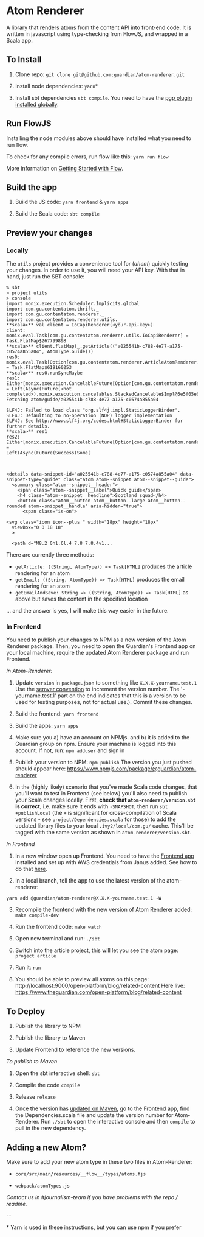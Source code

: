# Atom Renderer

A library that renders atoms from the content API into front-end code. It is written in
javascript using type-checking from FlowJS, and wrapped in a Scala app. 

## To Install 

1. Clone repo: `git clone git@github.com:guardian/atom-renderer.git`

2. Install node dependencies: `yarn`*

3. Install sbt dependencies `sbt compile`. You need to have the [pgp plugin installed globally](https://www.scala-sbt.org/sbt-pgp/index.html).

## Run FlowJS

Installing the node modules above should have installed what you need to run flow. 

To check for any compile errors, run flow like this: `yarn run flow`

More information on [Getting Started with Flow](https://flow.org/en/docs/getting-started/). 

## Build the app 

1. Build the JS code: `yarn frontend` & `yarn apps`

2. Build the Scala code: `sbt compile` 

## Preview your changes

### Locally

The `utils` project provides a convenience tool for (_ahem_) quickly testing your changes. In order to use it,
you will need your API key. With that in hand, just run the SBT console:

```
% sbt
> project utils
> console
import monix.execution.Scheduler.Implicits.global
import com.gu.contentatom.thrift._
import com.gu.contentatom.renderer._
import com.gu.contentatom.renderer.utils._
**scala>** val client = IoCapiRenderer(<your-api-key>)
client: monix.eval.Task[com.gu.contentatom.renderer.utils.IoCapiRenderer] = Task.FlatMap$267799898
**scala>** client.flatMap(_.getArticle(("a025541b-c788-4e77-a175-c0574a855a04", AtomType.Guide)))
res0: monix.eval.Task[Option[com.gu.contentatom.renderer.ArticleAtomRenderer.HTML]] = Task.FlatMap$619160253
**scala>** res0.runSyncMaybe
res1: Either[monix.execution.CancelableFuture[Option[com.gu.contentatom.renderer.ArticleAtomRenderer.HTML]],Option[com.gu.contentatom.renderer.ArticleAtomRenderer.HTML]] = Left(Async(Future(<not completed>),monix.execution.cancelables.StackedCancelable$Impl@5e5f05e6))
Fetching atom/guide/a025541b-c788-4e77-a175-c0574a855a04

SLF4J: Failed to load class "org.slf4j.impl.StaticLoggerBinder".
SLF4J: Defaulting to no-operation (NOP) logger implementation
SLF4J: See http://www.slf4j.org/codes.html#StaticLoggerBinder for further details.
**scala>** res1
res2: Either[monix.execution.CancelableFuture[Option[com.gu.contentatom.renderer.ArticleAtomRenderer.HTML]],Option[com.gu.contentatom.renderer.ArticleAtomRenderer.HTML]] =
Left(Async(Future(Success(Some(



<details data-snippet-id="a025541b-c788-4e77-a175-c0574a855a04" data-snippet-type="guide" class="atom atom--snippet atom--snippet--guide">
  <summary class="atom--snippet__header">
    <span class="atom--snippet__label">Quick guide</span>
    <h4 class="atom--snippet__headline">Scotland squad</h4>
    <button class="atom__button atom__button--large atom__button--rounded atom--snippet__handle" aria-hidden="true">
      <span class="is-on">

<svg class="icon icon--plus " width="18px" height="18px"
  viewBox="0 0 18 18"
  >

  <path d="M8.2 0h1.6l.4 7.8 7.8.4v1...
```

There are currently three methods:

- `getArticle: ((String, AtomType)) => Task[HTML]` produces the article rendering for an atom
- `getEmail: ((String, AtomType)) => Task[HTML]` produces the email rendering for an atom
- `getEmailAndSave: String => ((String, AtomType)) => Task[HTML]` as above but saves the content in the specified location

... and the answer is yes, I will make this way easier in the future.

### In Frontend

You need to publish your changes to NPM as a new version of the Atom Renderer package. Then, you need to open
the Guardian's Frontend app on your local machine, require the updated Atom Renderer package 
and run Frontend. 

*In Atom-Renderer:*

1. Update `version` in `package.json` to something like `X.X.X-yourname.test.1` Use the [semver 
convention](http://nodesource.com/blog/semver-a-primer/) to increment the version number. The '-yourname.test.1' part on the end indicates that this is a version to be used for testing purposes, not for actual use.). Commit these changes. 

2. Build the frontend: `yarn frontend` 

3. Build the apps: `yarn apps`

4. Make sure you a) have an account on NPMjs. and b) it is added to the Guardian group on npm. 
Ensure your machine is logged into this account. If not, run: `npm adduser` and sign in 

5. Publish your version to NPM:  `npm publish`
The version you just pushed should appear here: https://www.npmjs.com/package/@guardian/atom-renderer

6. In the (highly likely) scenario that you've made Scala code changes, that you'll want to test in Frontend (see below) you'll also need to publish your Scala changes locally.
First, **check that `atom-renderer/version.sbt` is correct**, i.e. make sure it ends with `-SNAPSHOT`, then run `sbt +publishLocal` (the `+` is significant for cross-compilation of Scala versions - see `project/Dependencies.scala` for those) to add the updated library files to your local `.ivy2/local/com.gu/` cache. 
This'll be tagged with the same version as shown in `atom-renderer/version.sbt`.

*In Frontend*

1. In a new window open up Frontend. You need to have the [Frontend app](https://github.com/guardian/frontend) installed and set up with AWS credentials 
from Janus added.
See how to do that [here](https://github.com/guardian/frontend/blob/master/docs/01-start-here/01-installation-steps.md). 

2. In a local branch, tell the app to use the latest version of the atom-renderer:

`yarn add @guardian/atom-renderer@X.X.X-yourname.test.1 -W`

3. Recompile the frontend with the new version of Atom Renderer added: `make compile-dev`

4. Run the frontend code: `make watch`

5. Open new terminal and run:  `./sbt`

6. Switch into the article project, this will let you see the atom page: `project article`

7. Run it:  `run`

8. You should be able to preview all atoms on this page: http://localhost:9000/open-platform/blog/related-content 
Here live: https://www.theguardian.com/open-platform/blog/related-content


## To Deploy

1. Publish the library to NPM 

2. Publish the library to Maven

3. Update Frontend to reference the new versions. 


*To publish to Maven*

1. Open the sbt interactive shell: `sbt`

2. Compile the code `compile`

3. Release `release`

4. Once the version has [updated on Maven](https://search.maven.org/#search%7Cga%7C1%7Catom-renderer), 
go to the Frontend app, find the Dependencies.scala file and update the version number for Atom-Renderer. Run
`./sbt` to open the interactive console and then `compile` to pull in the new dependency. 


## Adding a new Atom? 

Make sure to add your new atom type in these two files in Atom-Renderer:

* `core/src/main/resources/__flow__/types/atoms.fjs`

* `webpack/atomTypes.js` 

*Contact us in #journalism-team if you have problems with the repo / readme.* 

--

\* Yarn is used in these instructions, but you can use npm if you prefer 

